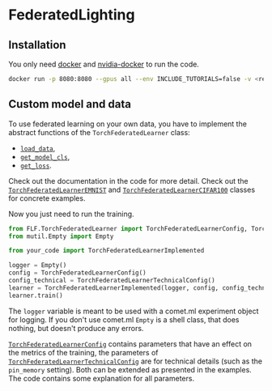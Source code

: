 # FederatedLighting

## Installation

You only need [docker](https://www.docker.com/) and [nvidia-docker](https://github.com/NVIDIA/nvidia-docker) to run the code.

```bash
docker run -p 8080:8080 --gpus all --env INCLUDE_TUTORIALS=false -v <repository directory>:/workspace -w /workspace matech96/ml-workspace python run_emnist100m_sgd_scf.py
```

## Custom model and data

To use federated learning on your own data, you have to implement the abstract functions of the `TorchFederatedLearner` class:
* [`load_data`](https://github.com/matech96/FederatedLighting/blob/master/FLF/TorchFederatedLearner.py#L192-L200),
* [`get_model_cls`](https://github.com/matech96/FederatedLighting/blob/master/FLF/TorchFederatedLearner.py#L203-L209),
* [`get_loss`](https://github.com/matech96/FederatedLighting/blob/master/FLF/TorchFederatedLearner.py#L212-L218).

Check out the documentation in the code for more detail. Check out the [`TorchFederatedLearnerEMNIST`](https://github.com/matech96/FederatedLighting/blob/master/FLF/TorchFederatedLearnerEMNIST.py) and [`TorchFederatedLearnerCIFAR100`](https://github.com/matech96/FederatedLighting/blob/master/FLF/TorchFederatedLearnerCIFAR100.py) classes for concrete examples.

Now you just need to run the training.


```python
from FLF.TorchFederatedLearner import TorchFederatedLearnerConfig, TorchFederatedLearnerTechnicalConfig
from mutil.Empty import Empty

from your_code import TorchFederatedLearnerImplemented

logger = Empty()
config = TorchFederatedLearnerConfig()
config_technical = TorchFederatedLearnerTechnicalConfig()
learner = TorchFederatedLearnerImplemented(logger, config, config_technical)
learner.train()
```

The `logger` variable is meant to be used with a comet.ml experiment object for logging. If you don't use comet.ml `Empty` is a shell class, that does nothing, but doesn't produce any errors.

[`TorchFederatedLearnerConfig`](https://github.com/matech96/FederatedLighting/blob/master/FLF/TorchFederatedLearner.py#L50-L93) contains parameters that have an effect on the metrics of the training, the parameters of [`TorchFederatedLearnerTechnicalConfig`](https://github.com/matech96/FederatedLighting/blob/master/FLF/TorchFederatedLearner.py#L96-L110) are for technical details (such as the `pin_memory` setting). Both can be extended as presented in the examples. The code contains some explanation for all parameters. 